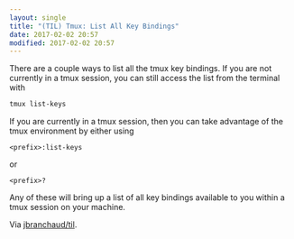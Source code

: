 ```yaml
---
layout: single
title: "(TIL) Tmux: List All Key Bindings"
date: 2017-02-02 20:57
modified: 2017-02-02 20:57
---
```


There are a couple ways to list all the tmux key bindings. If you are not
currently in a tmux session, you can still access the list from the terminal
with

```bash
tmux list-keys
```

If you are currently in a tmux session, then you can take advantage of the
tmux environment by either using

```tmux
<prefix>:list-keys
```

or

```tmux
<prefix>?
```

Any of these will bring up a list of all key bindings available to you
within a tmux session on your machine.

Via [jbranchaud/til](https://github.com/jbranchaud/til).
